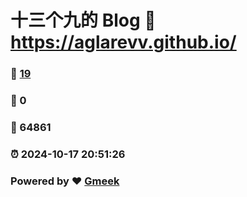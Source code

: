 # 十三个九的 Blog :link: https://aglarevv.github.io/ 
### :page_facing_up: [19](https://aglarevv.github.io//tag.html) 
### :speech_balloon: 0 
### :hibiscus: 64861 
### :alarm_clock: 2024-10-17 20:51:26 
### Powered by :heart: [Gmeek](https://github.com/Meekdai/Gmeek)
